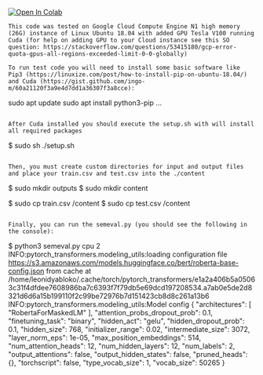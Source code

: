 
[![Open In Colab](https://colab.research.google.com/assets/colab-badge.svg)](https://colab.research.google.com/github/googlecolab/colabtools/blob/master/notebooks/colab-github-demo.ipynb)
```
This code was tested on Google Cloud Compute Engine N1 high memory (26G) instance of Linux Ubuntu 18.04 with added GPU Tesla V100 running Cuda (for help on adding GPU to your Cloud instance see this SO question: https://stackoverflow.com/questions/53415180/gcp-error-quota-gpus-all-regions-exceeded-limit-0-0-globally)

To run test code you will need to install some basic software like Pip3 (https://linuxize.com/post/how-to-install-pip-on-ubuntu-18.04/) and Cuda (https://gist.github.com/ingo-m/60a21120f3a9e4d7dd1a36307f3a8cce):

```
sudo apt update
sudo apt install python3-pip
...

```

After Cuda installed you should execute the setup.sh with will install all required packages

```
$ sudo sh ./setup.sh

```

Then, you must create custom directories for input and output files and place your train.csv and test.csv into the ./content 

```
$ sudo mkdir outputs
$ sudo mkdir content

$ sudo cp train.csv /content
$ sudo cp test.csv /content

```

Finally, you can run the semeval.py (you should see the following in the console):

```
$ python3 semeval.py
cpu
2
INFO:pytorch_transformers.modeling_utils:loading configuration file https://s3.amazonaws.com/models.huggingface.co/bert/roberta-base-config.json from cache at /home/leonidyabloko/.cache/torch/pytorch_transformers/e1a2a406b5a05063c31f4dfdee7608986ba7c6393f7f79db5e69dcd197208534.a7ab0e5de2d8321d6d6a15b199110f2c99be72976b7d151423cb8d8c261a13b6
INFO:pytorch_transformers.modeling_utils:Model config {
  "architectures": [
    "RobertaForMaskedLM"
  ],
  "attention_probs_dropout_prob": 0.1,
  "finetuning_task": "binary",
  "hidden_act": "gelu",
  "hidden_dropout_prob": 0.1,
  "hidden_size": 768,
  "initializer_range": 0.02,
  "intermediate_size": 3072,
  "layer_norm_eps": 1e-05,
  "max_position_embeddings": 514,
  "num_attention_heads": 12,
  "num_hidden_layers": 12,
  "num_labels": 2,
  "output_attentions": false,
  "output_hidden_states": false,
  "pruned_heads": {},
  "torchscript": false,
  "type_vocab_size": 1,
  "vocab_size": 50265
}

```




